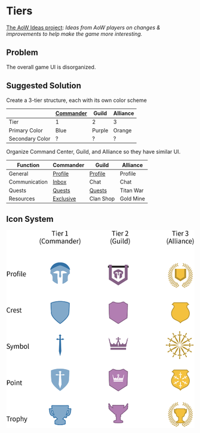 # Tiers

[The AoW Ideas project](https://github.com/nefarious-kitsune/aow.ideas):
*Ideas from AoW players on changes & improvements to help make the game more interesting.*

## Problem

The overall game UI is disorganized.

## Suggested Solution

Create a 3-tier structure, each with its own color scheme

| | [Commander](../structure/command-center) | Guild | Alliance  |
| ---------| ------------- | ----------| --------- |
| Tier             | 1     | 2         | 3         |
| Primary Color    | Blue  | Purple    | Orange    |
| Secondary Color  | ?     | ?         | ?         |


Organize Command Center, Guild, and Alliance so they
have similar UI.

| Function      | Commander    | Guild     | Alliance  |
| ------------- | ------------ | ----------| --------- |
| General       | [Profile](profiles)                | [Profile](profiles)   | Profile   |
| Communication | [Inbox](../inbox/inbox)            | Chat      | Chat      |
| Quests        | [Quests](../quests/exp-quests)     | [Quests](../quests/guild-quests) | Titan War |
| Resources     | [Exclusive](../shop/subscription)  | Clan Shop | Gold Mine |

## Icon System

![Icon system](../images/icon-system.png)